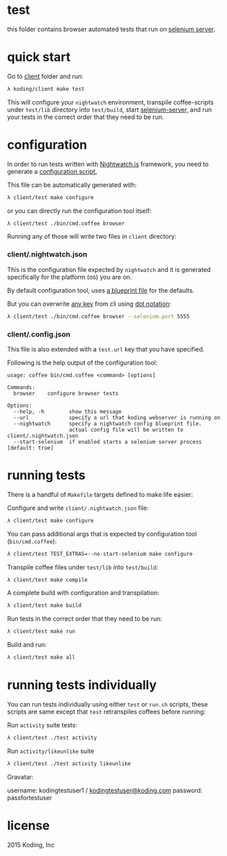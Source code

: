 # test

this folder contains browser automated tests that run on [selenium server](http://www.seleniumhq.org).

# quick start

Go to [client](../client) folder and run:

```sh
λ koding/client make test
```

This will configure your `nightwatch` environment, transpile coffee-scripts under `test/lib` directory into `test/build`, start [selenium-server,](./vendor) and run your tests in the correct order that they need to be run.

# configuration

In order to run tests written with [Nightwatch.js](http://nightwatchjs.org) framework, you need to generate a [configuration script.](http://nightwatchjs.org/guide#settings-file)

This file can be automatically generated with:

```sh
λ client/test make configure
```

or you can directly run the configuration tool itself:

```sh
λ client/test ./bin/cmd.coffee browser
```

Running any of those will write two files in `client` directory:

### client/.nightwatch.json

This is the configuration file expected by `nightwatch` and it is generated specifically for the platform (os) you are on.

By default configuration tool, uses [a blueprint file](bin/nightwatch-blueprint.json) for the defaults.

But you can overwrite [any key](http://nightwatchjs.org/guide#settings-file) from cli using [dot notation](https://github.com/bcoe/yargs#dot-notation):

```sh
λ client/test ./bin/cmd.coffee browser --selenium.port 5555
```

### client/.config.json

This file is also extended with a `test.url` key that you have specified.

Following is the help output of the configuration tool:

```
usage: coffee bin/cmd.coffee <command> [options]

Commands:
  browser    configure browser tests

Options:
  --help, -h        show this message
  --url             specify a url that koding webserver is running on
  --nightwatch      specify a nightwatch config blueprint file.
                    actual config file will be written to client/.nightwatch.json
  --start-selenium  if enabled starts a selenium server process [default: true]
```

# running tests

There is a handful of `Makefile` targets defined to make life easier:

Configure and write `client/.nightwatch.json` file:

```sh
λ client/test make configure
```

You can pass additional args that is expected by configuration tool (`bin/cmd.coffee`):

```sh
λ client/test TEST_EXTRAS=--no-start-selenium make configure
```

Transpile coffee files under `test/lib` into `test/build`:

```sh
λ client/test make compile
```

A complete build with configuration and transpilation:

```sh
λ client/test make build
```

Run tests in the correct order that they need to be run:

```sh
λ client/test make run
```

Build and run:

```sh
λ client/test make all
```

# running tests individually

You can run tests individually using either `test` or `run.sh` scripts, these scripts are same except that `test` retranspiles coffees before running:

Run `activity` suite tests:

```sh
λ client/test ./test activity
```

Run `activity/likeunlike` suite

```sh
λ client/test ./test activity likeunlike
```

Gravatar:

username: kodingtestuser1 / kodingtestuser@koding.com
password: passfortestuser

# license

2015 Koding, Inc
